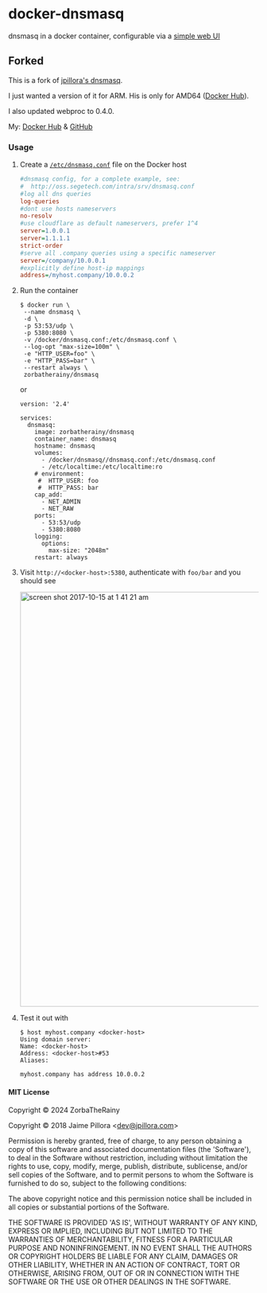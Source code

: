 # docker-dnsmasq

dnsmasq in a docker container, configurable via a [simple web UI](https://github.com/jpillora/webproc)


## Forked

This is a fork of [jpillora's dnsmasq](https://github.com/jpillora/docker-dnsmasq).

I just wanted a version of it for ARM.  His is only for AMD64 ([Docker Hub](https://hub.docker.com/r/jpillora/dnsmasq)).

I also updated webproc to 0.4.0.

My: [Docker Hub](https://hub.docker.com/r/zorbatherainy/dnsmasq) & [GitHub](https://github.com/zorbaTheRainy/docker-dnsmasq)


### Usage

1. Create a [`/etc/dnsmasq.conf`](http://oss.segetech.com/intra/srv/dnsmasq.conf) file on the Docker host

   ```ini
   #dnsmasq config, for a complete example, see:
   #  http://oss.segetech.com/intra/srv/dnsmasq.conf
   #log all dns queries
   log-queries
   #dont use hosts nameservers
   no-resolv
   #use cloudflare as default nameservers, prefer 1^4
   server=1.0.0.1
   server=1.1.1.1
   strict-order
   #serve all .company queries using a specific nameserver
   server=/company/10.0.0.1
   #explicitly define host-ip mappings
   address=/myhost.company/10.0.0.2
   ```

1. Run the container

   ```
   $ docker run \
   	--name dnsmasq \
   	-d \
   	-p 53:53/udp \
   	-p 5380:8080 \
   	-v /docker/dnsmasq.conf:/etc/dnsmasq.conf \
   	--log-opt "max-size=100m" \
   	-e "HTTP_USER=foo" \
   	-e "HTTP_PASS=bar" \
   	--restart always \
   	zorbatherainy/dnsmasq
   ```

   or
   
   ```
   version: '2.4'
   
   services:
     dnsmasq:
       image: zorbatherainy/dnsmasq
       container_name: dnsmasq    
       hostname: dnsmasq
       volumes:
         - /docker/dnsmasq//dnsmasq.conf:/etc/dnsmasq.conf
         - /etc/localtime:/etc/localtime:ro
       # environment:
        #  HTTP_USER: foo
        #  HTTP_PASS: bar
       cap_add:
         - NET_ADMIN
         - NET_RAW
       ports:
         - 53:53/udp
         - 5380:8080
       logging:
         options:
           max-size: "2048m"
       restart: always
      ```

1. Visit `http://<docker-host>:5380`, authenticate with `foo/bar` and you should see

   <img width="833" alt="screen shot 2017-10-15 at 1 41 21 am" src="https://user-images.githubusercontent.com/633843/31580966-baacba62-b1a9-11e7-8439-ca1ddfe828dd.png">

1. Test it out with

   ```
   $ host myhost.company <docker-host>
   Using domain server:
   Name: <docker-host>
   Address: <docker-host>#53
   Aliases:

   myhost.company has address 10.0.0.2
   ```

#### MIT License

Copyright &copy; 2024 ZorbaTheRainy

Copyright &copy; 2018 Jaime Pillora &lt;dev@jpillora.com&gt;

Permission is hereby granted, free of charge, to any person obtaining
a copy of this software and associated documentation files (the
'Software'), to deal in the Software without restriction, including
without limitation the rights to use, copy, modify, merge, publish,
distribute, sublicense, and/or sell copies of the Software, and to
permit persons to whom the Software is furnished to do so, subject to
the following conditions:

The above copyright notice and this permission notice shall be
included in all copies or substantial portions of the Software.

THE SOFTWARE IS PROVIDED 'AS IS', WITHOUT WARRANTY OF ANY KIND,
EXPRESS OR IMPLIED, INCLUDING BUT NOT LIMITED TO THE WARRANTIES OF
MERCHANTABILITY, FITNESS FOR A PARTICULAR PURPOSE AND NONINFRINGEMENT.
IN NO EVENT SHALL THE AUTHORS OR COPYRIGHT HOLDERS BE LIABLE FOR ANY
CLAIM, DAMAGES OR OTHER LIABILITY, WHETHER IN AN ACTION OF CONTRACT,
TORT OR OTHERWISE, ARISING FROM, OUT OF OR IN CONNECTION WITH THE
SOFTWARE OR THE USE OR OTHER DEALINGS IN THE SOFTWARE.

[dockerhub]: https://hub.docker.com/r/zorbatherainy/dnsmasq/
